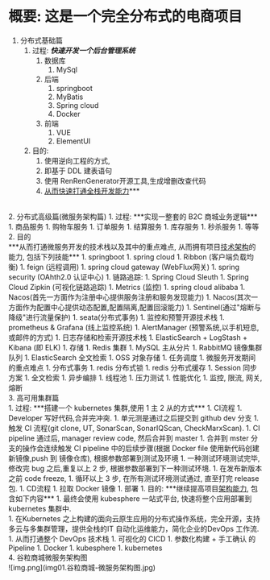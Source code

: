 # 概要: 这是一个完全分布式的电商项目
1. 分布式基础篇
   1. 过程: ***快速开发一个后台管理系统***
      1. 数据库
         1. MySql
      1. 后端
           1. springboot
           1. MyBatis
           1. Spring cloud
           1. Docker
      1. 前端
         1. VUE
         1. ElementUI
   1. 目的:
      1. 使用逆向工程的方式,
      1. 即基于 DDL 建表语句
      1. 使用 RenRenGenerator开源工具,生成增删改查代码<br>
      1. <u>从而快速打通全栈开发能力</u>***
<br>
2. 分布式高级篇(微服务架构篇)
   1. 过程: ***实现一整套的 B2C 商城业务逻辑***
      1. 商品服务
      1. 购物车服务
      1. 订单服务
      1. 结算服务
      1. 库存服务
      1. 秒杀服务
      1. 等等<br>
   2. 目的<br>
      ***从而打通微服务开发的技术栈以及其中的重点难点, 从而拥有项目<u>技术架构</u>的能力, 包括下列技能***
      1. springboot
      1. spring cloud
         1. Ribbon (客户端负载均衡)
         1. feign (远程调用)
         1. spring cloud gateway (WebFlux网关)
         1. spring security (OAhth2.0 认证中心)
         1. 链路追踪:
            1. Spring Cloud Sleuth  
            1. Spring Cloud Zipkin (可视化链路追踪)
            1. Metrics (监控)
      1. spring cloud alibaba
         1. Nacos(首先一方面作为注册中心提供服务注册和服务发现能力)
         1. Nacos(其次一方面作为配置中心提供动态配置,配置隔离,配置回滚能力)
         1. Sentinel(通过"熔断与降级"进行流量保护)
         1. seata(分布式事务)
      1. 监控和预警开源技术栈
         1. prometheus & Grafana (线上监控系统)
         1. AlertManager (预警系统,以手机短息,或邮件的方式)
      1. 日志存储和检索开源技术栈
         1. ElasticSearch + LogStash + Kibana (即 ELK)
      1. 存储
         1. Redis 集群
         1. MySQL 主从分片
         1. RabbitMQ 镜像集群队列
         1. ElasticSearch 全文检索
         1. OSS 对象存储
      1. 任务调度
      1. 微服务开发期间的重点难点
         1. 分布式事务
         1. redis 分布式锁
         1. redis 分布式缓存
         1. Session 同步方案
         1. 全文检索
         1. 异步编排
         1. 线程池
         1. 压力测试
         1. 性能优化
         1. 监控, 限流, 网关, 熔断
<br>
3. 高可用集群篇<br>
   1. 过程: ***搭建一个 kubernetes 集群,使用 1 主 2 从的方式***
      1. CI流程
         1. Developer 写好代码,合并完冲突.
         1. 单元测是通过之后提交到 github dev 分支
         1. 触发 CI 流程(git clone, UT, SonarScan, SonarIQScan, CheckMarxScan).
         1. CI pipeline 通过后, manager review code, 然后合并到 master
         1. 合并到 mster 分支的操作会连续触发 CI pipeline 中的后续步骤(根据 Docker file 使用新代码创建新镜像,push 到 镜像仓库), 根据参数部署到测试及环境
         1. 一种测试环境测试完毕, 修改完 bug 之后,重复以上 2 步, 根据参数部署到下一种测试环境.
         1. 在发布新版本之前 code freeze,
         1. 循环以上 3 步, 在所有测试环境测试通过, 直至打完 release 包.
      1. CD流程
         1. 拉取 Docker 镜像
         1. 部署
   1. 目的: ***继续提高项目<u>架构能力</u>, 包含如下内容***
      1. 最终会使用 kubesphere 一站式平台, 快速将整个应用部署到 kubernetes 集群中.<br>
      1. 在Kubernetes 之上构建的面向云原生应用的分布式操作系统，完全开源，支持多云与多集群管理，提供全栈的IT 自动化运维能力，简化企业的DevOps 工作流.
      1. 从而打通整个 DevOps 技术栈
         1. 可视化的 CICD
         1. 参数化构建 + 手工确认 的 Pipeline 
         1. Docker
         1. kubesphere
         1. kubernetes
   <br>
4. 谷粒商城微服务架构图<br>
   ![img.png](img01.谷粒商城-微服务架构图.jpg)
      